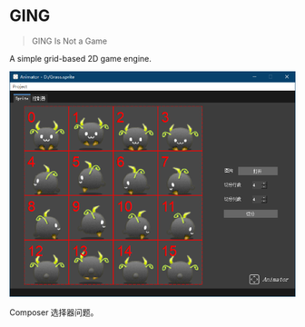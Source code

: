 # GING

> GING Is Not a Game

A simple grid-based 2D game engine.

![Animator](Animator.png)

Composer 选择器问题。